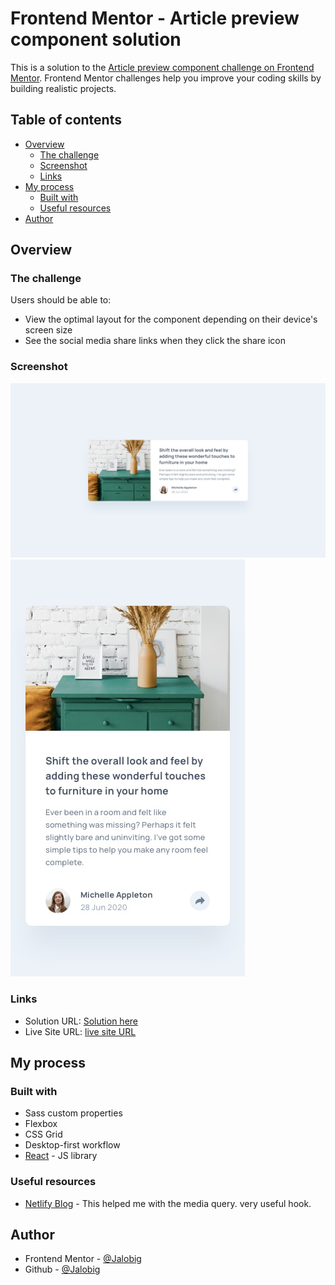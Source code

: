 # Frontend Mentor - Article preview component solution

This is a solution to the [Article preview component challenge on Frontend Mentor](https://www.frontendmentor.io/challenges/article-preview-component-dYBN_pYFT). Frontend Mentor challenges help you improve your coding skills by building realistic projects. 

## Table of contents

- [Overview](#overview)
  - [The challenge](#the-challenge)
  - [Screenshot](#screenshot)
  - [Links](#links)
- [My process](#my-process)
  - [Built with](#built-with)
  - [Useful resources](#useful-resources)
- [Author](#author)


## Overview

### The challenge

Users should be able to:

- View the optimal layout for the component depending on their device's screen size
- See the social media share links when they click the share icon

### Screenshot

![Desktop design](desktop-design.jpg)
![Mobile design](mobile-design.jpg)


### Links

- Solution URL: [Solution here](https://github.com/Jalobig/article-preview-component)
- Live Site URL: [live site URL](https://Jalobig.github.io/article-preview-component/)

## My process

### Built with

- Sass custom properties
- Flexbox
- CSS Grid
- Desktop-first workflow
- [React](https://reactjs.org/) - JS library


### Useful resources

- [Netlify Blog](https://www.netlify.com/blog/2020/12/05/building-a-custom-react-media-query-hook-for-more-responsive-apps/) - This helped me with the media query. very useful hook.


## Author

- Frontend Mentor - [@Jalobig](https://www.frontendmentor.io/profile/Jalobig)
- Github - [@Jalobig](https://www.github.com/Jalobig)
